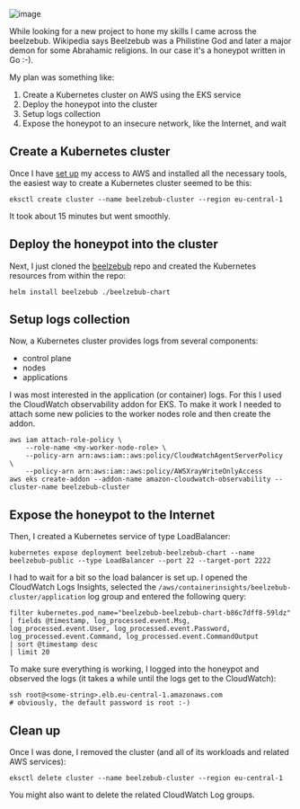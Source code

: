 ![image](https://github.com/jreisinger/docs/assets/1047259/18b6f3e2-05d5-4612-8ba7-41b96f4deecc)

While looking for a new project to hone my skills I came across the beelzebub. Wikipedia says Beelzebub was a Philistine God and later a major demon for some Abrahamic religions. In our case it's a honeypot written in Go :-).

My plan was something like:

1. Create a Kubernetes cluster on AWS using the EKS service
1. Deploy the honeypot into the cluster
1. Setup logs collection
1. Expose the honeypot to an insecure network, like the Internet, and wait

## Create a Kubernetes cluster

Once I have [set up](https://docs.aws.amazon.com/eks/latest/userguide/setting-up.html) my access to AWS and installed all the necessary tools, the easiest way to create a Kubernetes cluster seemed to be this:

```
eksctl create cluster --name beelzebub-cluster --region eu-central-1
```

It took about 15 minutes but went smoothly.

## Deploy the honeypot into the cluster

Next, I just cloned the [beelzebub](https://github.com/mariocandela/beelzebub/) repo and created the Kubernetes resources from within the repo:

```
helm install beelzebub ./beelzebub-chart
```

## Setup logs collection

Now, a Kubernetes cluster provides logs from several components:

- control plane
- nodes
- applications

I was most interested in the application (or container) logs. For this I used the CloudWatch observability addon for EKS. To make it work I needed to attach some new policies to the worker nodes role and then create the addon.

```
aws iam attach-role-policy \
    --role-name <my-worker-node-role> \
    --policy-arn arn:aws:iam::aws:policy/CloudWatchAgentServerPolicy  \ 
    --policy-arn arn:aws:iam::aws:policy/AWSXrayWriteOnlyAccess
aws eks create-addon --addon-name amazon-cloudwatch-observability --cluster-name beelzebub-cluster
```

## Expose the honeypot to the Internet

Then, I created a Kubernetes service of type LoadBalancer:

```
kubernetes expose deployment beelzebub-beelzebub-chart --name beelzebub-public --type LoadBalancer --port 22 --target-port 2222
```

I had to wait for a bit so the load balancer is set up. I opened the CloudWatch Logs Insights, selected the `/aws/containerinsights/beelzebub-cluster/application` log group and entered the following query:

```
filter kubernetes.pod_name="beelzebub-beelzebub-chart-b86c7dff8-59ldz"
| fields @timestamp, log_processed.event.Msg, log_processed.event.User, log_processed.event.Password, log_processed.event.Command, log_processed.event.CommandOutput
| sort @timestamp desc
| limit 20
```

To make sure everything is working, I logged into the honeypot and observed the logs (it takes a while until the logs get to the CloudWatch):

```
ssh root@<some-string>.elb.eu-central-1.amazonaws.com
# obviously, the default password is root :-)
```

## Clean up

Once I was done, I removed the cluster (and all of its workloads and related AWS services):

```
eksctl delete cluster --name beelzebub-cluster --region eu-central-1
```

You might also want to delete the related CloudWatch Log groups.
